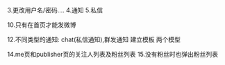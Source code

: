 <!-- 1.当用户无关注列表时 无法调到个人页面(只有更改url) -->
<!-- 2.个人页面无删除post按钮 -->
3.更改用户名/密码....
4.通知
5.私信
<!-- 6.当用户关注列表为空时 推荐关注列表 
  当用户点击关注时 不马上把关注的人的微博读取回来 始终显示推荐关注列表(避免用户想要关注多个推荐博主) -->
<!-- 7.点击关注 api('user/bind') btn_text显示为已关注 同时不影响关注其他博主
  点击已关注 api('user/unbind) btn_text显示为关注  -->
<!-- 8.只有当前点击的关注按钮显示已关注 -->
<!-- 9.更换思路: 点击关注后 被点击的那个按钮显示已关注 -->
10.只有在首页才能发微博
<!-- 11.不带文字发完微博无提示 -->
12.不同类型的通知: chat(私信通知),群发通知 建立模板 两个模型
<!-- 13.点击关注按钮->已关注->点击已关注->是否要停止关注->是->停止关注 -->
14.me页和publisher页的关注人列表及粉丝列表
15.没有粉丝时也弹出粉丝列表